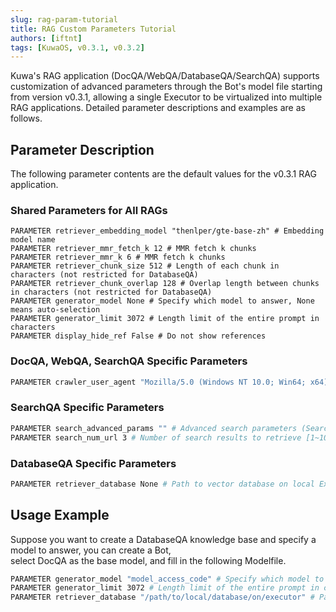 ```yaml
---
slug: rag-param-tutorial
title: RAG Custom Parameters Tutorial
authors: [iftnt]
tags: [KuwaOS, v0.3.1, v0.3.2]
---
```


Kuwa's RAG application (DocQA/WebQA/DatabaseQA/SearchQA) supports customization of advanced parameters through the Bot's model file starting from version v0.3.1, allowing a single Executor to be virtualized into multiple RAG applications. Detailed parameter descriptions and examples are as follows.

## Parameter Description
The following parameter contents are the default values for the v0.3.1 RAG application.

### Shared Parameters for All RAGs
```
PARAMETER retriever_embedding_model "thenlper/gte-base-zh" # Embedding model name
PARAMETER retriever_mmr_fetch_k 12 # MMR fetch k chunks
PARAMETER retriever_mmr_k 6 # MMR fetch k chunks
PARAMETER retriever_chunk_size 512 # Length of each chunk in characters (not restricted for DatabaseQA)
PARAMETER retriever_chunk_overlap 128 # Overlap length between chunks in characters (not restricted for DatabaseQA)
PARAMETER generator_model None # Specify which model to answer, None means auto-selection
PARAMETER generator_limit 3072 # Length limit of the entire prompt in characters
PARAMETER display_hide_ref False # Do not show references
```

### DocQA, WebQA, SearchQA Specific Parameters
```dockerfile
PARAMETER crawler_user_agent "Mozilla/5.0 (Windows NT 10.0; Win64; x64) AppleWebKit/537.36 (KHTML, like Gecko) Chrome/117.0.0.0 Safari/537.36" # Crawler UA string
```

### SearchQA Specific Parameters
```dockerfile
PARAMETER search_advanced_params "" # Advanced search parameters (SearchQA only)
PARAMETER search_num_url 3 # Number of search results to retrieve [1~10] (SearchQA only)
```

### DatabaseQA Specific Parameters
```dockerfile
PARAMETER retriever_database None # Path to vector database on local Executor
```

## Usage Example
Suppose you want to create a DatabaseQA knowledge base and specify a model to answer, you can create a Bot,  
select DocQA as the base model, and fill in the following Modelfile.

```dockerfile
PARAMETER generator_model "model_access_code" # Specify which model to answer, None means auto-selection
PARAMETER generator_limit 3072 # Length limit of the entire prompt in characters
PARAMETER retriever_database "/path/to/local/database/on/executor" # Path to vector database on local Executor
```